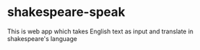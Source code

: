 # shakespeare-speak
This is web app which takes English text as input and translate in shakespeare's language
